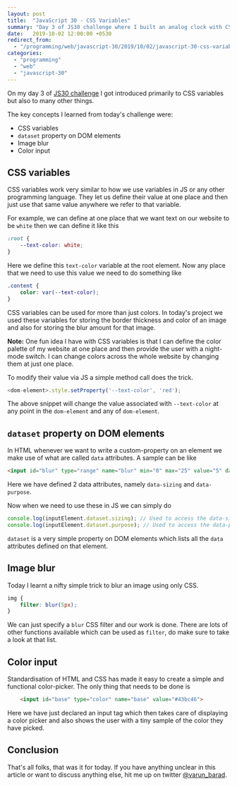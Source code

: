 ```yaml
---
layout: post
title:  "JavaScript 30 - CSS Variables"
summary: "Day 3 of JS30 challenge where I built an analog clock with CSS and animate its changes using JS and CSS."
date:   2019-10-02 12:00:00 +0530
redirect_from:
  - "/programming/web/javascript-30/2019/10/02/javascript-30-css-variables.html"
categories:
  - "programming"
  - "web"
  - "javascript-30"
---
```


On my day 3 of [JS30 challenge][js30-website] I got introduced primarily to CSS variables but also to many other things.

The key concepts I learned from today's challenge were:

- CSS variables
- `dataset` property on DOM elements 
- Image blur
- Color input

## CSS variables

CSS variables work very similar to how we use variables in JS or any other programming language. They let us define their value at one place and then just use that same value anywhere we refer to that variable.

For example, we can define at one place that we want text on our website to be `white` then we can define it like this

```css
:root {
    --text-color: white;
}
```

Here we define this `text-color` variable at the root element. Now any place that we need to use this value we need to do something like

```css
.content {
    color: var(--text-color);
}
```

CSS variables can be used for more than just colors. In today's project we used these variables for storing the border thickness and color of an image and also for storing the blur amount for that image.

**Note:** One fun idea I have with CSS variables is that I can define the color palette of my website at one place and then provide the user with a night-mode switch. I can change colors across the whole website by changing them at just one place.

To modify their value via JS a simple method call does the trick.

```javascript
<dom-element>.style.setProperty('--text-color', 'red');
```

The above snippet will change the value associated with `--text-color` at any point in the `dom-element` and any of `dom-element`.

## `dataset` property on DOM elements

In HTML whenever we want to write a custom-property on an element we make use of what are called `data` attributes. A sample can be like

```html
<input id="blur" type="range" name="blur" min="0" max="25" value="5" data-sizing="px" data-purpose="A slider input to select blur amount">
```

Here we have defined 2 data attributes, namely `data-sizing` and `data-purpose`.

Now when we need to use these in JS we can simply do

```javascript
console.log(inputElement.dataset.sizing); // Used to access the data-sizing attribute.
console.log(inputElement.dataset.purpose); // Used to access the data-purpose attribute.
```

`dataset` is a very simple property on DOM elements which lists all the `data` attributes defined on that element.

## Image blur

Today I learnt a nifty simple trick to blur an image using only CSS.

```css
img {
    filter: blur(5px);
}
```

We can just specify a `blur` CSS filter and our work is done. There are lots of other functions available which can be used as `filter`, do make sure to take a look at that list.

## Color input

Standardisation of HTML and CSS has made it easy to create a simple and functional color-picker. The only thing that needs to be done is

```html
    <input id="base" type="color" name="base" value="#43bc46">
```

Here we have just declared an input tag which then takes care of displaying a color picker and also shows the user with a tiny sample of the color they have picked.

## Conclusion

That's all folks, that was it for today. If you have anything unclear in this article or want to discuss anything else, hit me up on twitter [@varun_barad][varun-twitter].

[js30-website]: https://javascript30.com
[varun-twitter]: https://twitter.com/varun_barad
